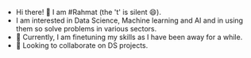 - Hi there! 👋 I am #Rahmat (the 't' is silent 😄).
- I am interested in Data Science, Machine learning and AI and in using them so solve problems in various sectors.
- 🌱 Currently, I am finetuning my skills as I have been away for a while.
- 👯 Looking to collaborate on DS projects.

<!--
**NickessFury/NickessFury** is a ✨ _special_ ✨ repository because its `README.md` (this file) appears on your GitHub profile.

Here are some ideas to get you started:

- 🔭 I’m currently working on ...
- 🌱 I’m currently learning ...
- 👯 I’m looking to collaborate on ...
- 🤔 I’m looking for help with ...
- 💬 Ask me about ...
- 📫 How to reach me: ...
- 😄 Pronouns: ...
- ⚡ Fun fact: ...
-->
